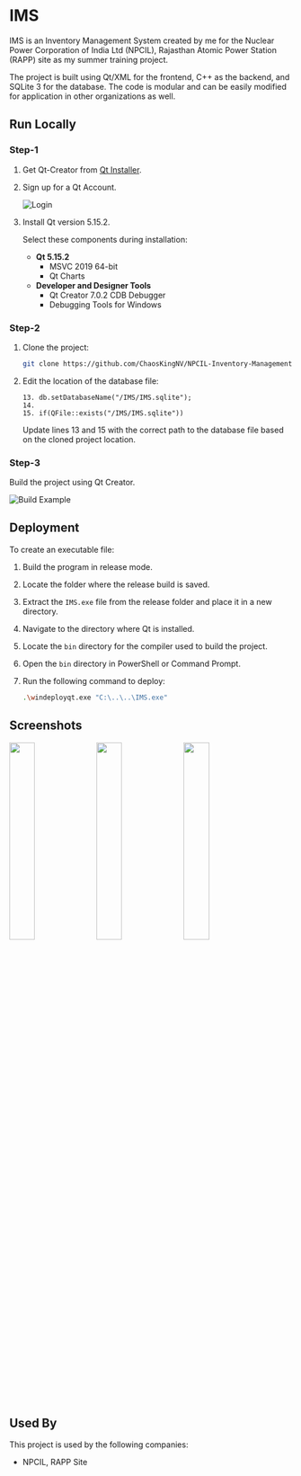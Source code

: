 # IMS

IMS is an Inventory Management System created by me for the Nuclear Power Corporation of India Ltd (NPCIL), Rajasthan Atomic Power Station (RAPP) site as my summer training project.

The project is built using Qt/XML for the frontend, C++ as the backend, and SQLite 3 for the database. The code is modular and can be easily modified for application in other organizations as well.

## Run Locally

### Step-1

1. Get Qt-Creator from [Qt Installer](https://www.qt.io/download-qt-installer).
2. Sign up for a Qt Account.

    ![Login](https://user-images.githubusercontent.com/57983605/184473425-8e2291b7-55b3-4a7f-be76-ecbf0cdb5969.png)

3. Install Qt version 5.15.2.

    Select these components during installation:
    - **Qt 5.15.2**  
        - MSVC 2019 64-bit  
        - Qt Charts  
    - **Developer and Designer Tools**
        - Qt Creator 7.0.2 CDB Debugger  
        - Debugging Tools for Windows

### Step-2

1. Clone the project:
    ```bash
    git clone https://github.com/ChaosKingNV/NPCIL-Inventory-Management-System.git
    ```

2. Edit the location of the database file:
    ```qmake
    13. db.setDatabaseName("/IMS/IMS.sqlite");
    14.
    15. if(QFile::exists("/IMS/IMS.sqlite"))
    ```
    Update lines 13 and 15 with the correct path to the database file based on the cloned project location.

### Step-3

Build the project using Qt Creator.

![Build Example](https://user-images.githubusercontent.com/57983605/184473806-e8cbca58-9b71-4184-9942-90852390958c.png)

## Deployment

To create an executable file:

1. Build the program in release mode.
2. Locate the folder where the release build is saved.
3. Extract the `IMS.exe` file from the release folder and place it in a new directory.
4. Navigate to the directory where Qt is installed.
5. Locate the `bin` directory for the compiler used to build the project.
6. Open the `bin` directory in PowerShell or Command Prompt.
7. Run the following command to deploy:

    ```bash
    .\windeployqt.exe "C:\..\..\IMS.exe"
    ```

## Screenshots

<img src="https://user-images.githubusercontent.com/57983605/184473947-c6af1be7-d6e7-4c42-9309-e301e4899b61.png" width="30%"></img> <img src="https://user-images.githubusercontent.com/57983605/184473949-b49d087b-db4c-4a2c-a9c2-f267ec893951.PNG" width="30%"></img> <img src="https://user-images.githubusercontent.com/57983605/184473950-56964793-0716-46d8-94c7-244f83eb54bf.jpg" width="30%"></img>

## Used By

This project is used by the following companies:

- NPCIL, RAPP Site
